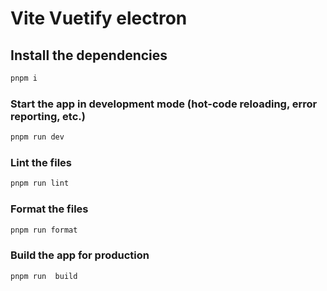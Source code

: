 # Vite Vuetify electron

## Install the dependencies

```bash
pnpm i
```

### Start the app in development mode (hot-code reloading, error reporting, etc.)

```bash
pnpm run dev
```

### Lint the files

```bash
pnpm run lint
```

### Format the files

```bash
pnpm run format
```

### Build the app for production

```bash
pnpm run  build
```
